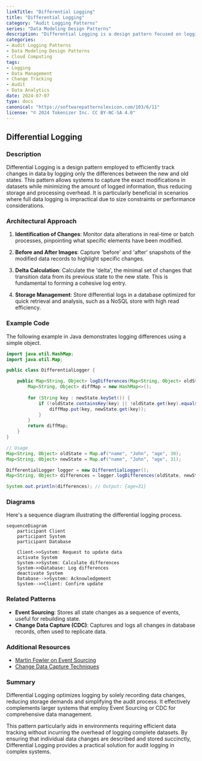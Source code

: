 ```yaml
---
linkTitle: "Differential Logging"
title: "Differential Logging"
category: "Audit Logging Patterns"
series: "Data Modeling Design Patterns"
description: "Differential Logging is a design pattern focused on logging only changes or differences between the old and new data states to efficiently manage and analyze data modifications over time."
categories:
- Audit Logging Patterns
- Data Modeling Design Patterns
- Cloud Computing
tags:
- Logging
- Data Management
- Change Tracking
- Audit
- Data Analytics
date: 2024-07-07
type: docs
canonical: "https://softwarepatternslexicon.com/103/6/11"
license: "© 2024 Tokenizer Inc. CC BY-NC-SA 4.0"
---
```


## Differential Logging

### Description

Differential Logging is a design pattern employed to efficiently track changes in data by logging only the differences between the new and old states. This pattern allows systems to capture the exact modifications in datasets while minimizing the amount of logged information, thus reducing storage and processing overhead. It is particularly beneficial in scenarios where full data logging is impractical due to size constraints or performance considerations.

### Architectural Approach

1. **Identification of Changes**: Monitor data alterations in real-time or batch processes, pinpointing what specific elements have been modified.
  
2. **Before and After Images**: Capture 'before' and 'after' snapshots of the modified data records to highlight specific changes.
  
3. **Delta Calculation**: Calculate the 'delta', the minimal set of changes that transition data from its previous state to the new state. This is fundamental to forming a cohesive log entry.
  
4. **Storage Management**: Store differential logs in a database optimized for quick retrieval and analysis, such as a NoSQL store with high read efficiency.

### Example Code

The following example in Java demonstrates logging differences using a simple object.

```java
import java.util.HashMap;
import java.util.Map;

public class DifferentialLogger {

    public Map<String, Object> logDifferences(Map<String, Object> oldState, Map<String, Object> newState) {
        Map<String, Object> diffMap = new HashMap<>();
        
        for (String key : newState.keySet()) {
            if (!oldState.containsKey(key) || !oldState.get(key).equals(newState.get(key))) {
                diffMap.put(key, newState.get(key));
            }
        }
        return diffMap;
    }
}

// Usage
Map<String, Object> oldState = Map.of("name", "John", "age", 30);
Map<String, Object> newState = Map.of("name", "John", "age", 31);

DifferentialLogger logger = new DifferentialLogger();
Map<String, Object> differences = logger.logDifferences(oldState, newState);

System.out.println(differences); // Output: {age=31}
```

### Diagrams

Here's a sequence diagram illustrating the differential logging process.

```mermaid
sequenceDiagram
    participant Client
    participant System
    participant Database

    Client->>System: Request to update data
    activate System
    System->>System: Calculate differences
    System->>Database: Log differences
    deactivate System
    Database-->>System: Acknowledgement
    System-->>Client: Confirm update
```

### Related Patterns

- **Event Sourcing**: Stores all state changes as a sequence of events, useful for rebuilding state.
- **Change Data Capture (CDC)**: Captures and logs all changes in database records, often used to replicate data.

### Additional Resources

- [Martin Fowler on Event Sourcing](https://martinfowler.com/eaaDev/EventSourcing.html)
- [Change Data Capture Techniques](https://www.ibm.com/docs/en/i/options?topic=cdc-introduction)

### Summary

Differential Logging optimizes logging by solely recording data changes, reducing storage demands and simplifying the audit process. It effectively complements larger systems that employ Event Sourcing or CDC for comprehensive data management.

This pattern particularly aids in environments requiring efficient data tracking without incurring the overhead of logging complete datasets. By ensuring that individual data changes are described and stored succinctly, Differential Logging provides a practical solution for audit logging in complex systems.
